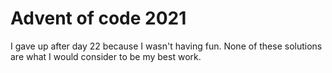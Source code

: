 # Advent of code 2021

I gave up after day 22 because I wasn't having fun.  None of these solutions are what I would consider to be my best work.
